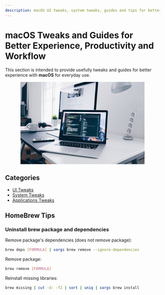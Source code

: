 ```yaml
---
description: macOS UI tweaks, system tweaks, guides and tips for better experience, productivity and workflow and more
---
```


# macOS Tweaks and Guides for Better Experience, Productivity and Workflow

This section is intended to provide usefully tweaks and guides for better experience with **macOS** for everyday use.

<div style="width:80%; margin:0 auto">
   <img src="/assets/images/macOS/macosWall.jpg" alt="mac image">
</div>

## Categories

-   [UI Tweaks](/macOS/ui/)
-   [System Tweaks](/macOS/system/)
-   [Applications Tweaks](/macOS/applications/)

## HomeBrew Tips

### Uninstall brew package and dependencies

Remove package's dependencies (does not remove package):

```bash
brew deps [FORMULA] | xargs brew remove --ignore-dependencies
```

Remove package:

```bash
brew remove [FORMULA]
```

Reinstall missing libraries:

```bash
brew missing | cut -d: -f2 | sort | uniq | xargs brew install
```
